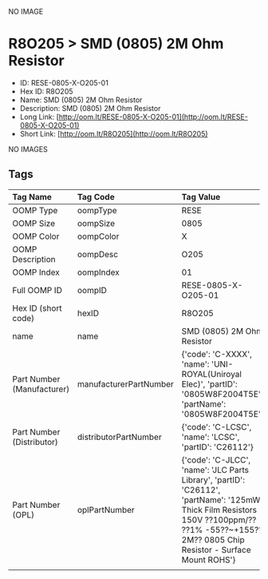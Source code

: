 


  
NO IMAGE  
# R8O205 > SMD (0805) 2M Ohm Resistor

- ID: RESE-0805-X-O205-01
- Hex ID: R8O205
- Name: SMD (0805) 2M Ohm Resistor
- Description: SMD (0805) 2M Ohm Resistor
- Long Link: [http://oom.lt/RESE-0805-X-O205-01](http://oom.lt/RESE-0805-X-O205-01)
- Short Link: [http://oom.lt/R8O205](http://oom.lt/R8O205)
  
NO IMAGES  
## Tags
  

|Tag Name|Tag Code|Tag Value|
| :--- | :--- | :--- |
|OOMP Type|oompType|RESE|
|OOMP Size|oompSize|0805|
|OOMP Color|oompColor|X|
|OOMP Description|oompDesc|O205|
|OOMP Index|oompIndex|01|
|Full OOMP ID|oompID|RESE-0805-X-O205-01|
|Hex ID (short code)|hexID|R8O205|
|name|name|SMD (0805) 2M Ohm Resistor|
|Part Number (Manufacturer)|manufacturerPartNumber|{'code': 'C-XXXX', 'name': 'UNI-ROYAL(Uniroyal Elec)', 'partID': '0805W8F2004T5E', 'partName': '0805W8F2004T5E'}|
|Part Number (Distributor)|distributorPartNumber|{'code': 'C-LCSC', 'name': 'LCSC', 'partID': 'C26112'}|
|Part Number (OPL)|oplPartNumber|{'code': 'C-JLCC', 'name': 'JLC Parts Library', 'partID': 'C26112', 'partName': '125mW Thick Film Resistors 150V ??100ppm/?? ??1% -55??~+155?? 2M?? 0805  Chip Resistor - Surface Mount ROHS'}|
||||
